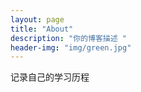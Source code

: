 ```yaml
---
layout: page
title: "About"
description: "你的博客描述 " 
header-img: "img/green.jpg"
---
```


记录自己的学习历程





